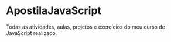# ApostilaJavaScript
Todas as atividades, aulas, projetos e exercícios do meu curso de JavaScript realizado.
